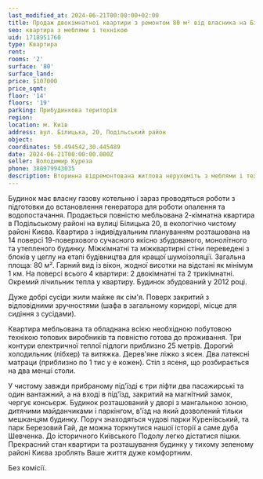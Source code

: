 ```yaml
---
last_modified_at: 2024-06-21T00:00:00+02:00
title: Продаж двокімнатної квартири з ремонтом 80 м² від власника на Білицькій
seo: квартира з меблями і технікою
uid: 1718951760
type: Квартира
rent:
rooms: '2'
surface: '80'
surface_land:
price: $107000
price_sqmt:
floor: '14'
floors: '19'
parking: Прибудинкова територія
region:
location: м. Київ
address: вул. Білицька, 20, Подільський район
object:
coordinates: 50.494542,30.445489
date: 2024-06-21T00:00:00.000Z
seller: Володимир Куреза
phone: 380979943035
description: Вторинна відремонтована житлова нерухоміть з меблями і технікою, житло придатне і готове для проживання
---
```


Будинок має власну газову котельню і зараз проводяться роботи з підготовки до встановлення генератора для роботи опалення та водопостачання.
Продається повністю мебльована 2-кімнатна квартира в Подільському районі на вулиці Білицька 20, в екологічно чистому районі Києва. Квартира з індивідуальним плануванням розташована на 14 поверсі 19-поверхового сучасного якісно збудованого, монолітного та утепленого будинку. Міжкімнатні та міжквартирні стіни переведені з блоків у цеглу на етапі будівництва для кращої шумоізоляції. Загальна площа: 80 м². Гарний вид із вікон, жодної висотки на відстані як мінімум 1 км. На поверсі всього 4 квартири: 2 двокімнатні та 2 трикімнатні. Окремий лічильник тепла у квартиру. Будинок збудований у 2012 році.

Дуже добрі сусіди жили майже як сім'я. Поверх закритий з відповідними зручностями (шафа в загальному коридорі, місце для сидіння з сусідами).

Квартира мебльована та обладнана всією необхідною побутовою технікою топових виробників та повністю готова до проживання. Три контури електричної теплої підлоги приблизно 25 метрів. Дорогий холодильник (лібхер) та витяжка. Дерев'яне ліжко з ясен. Два латексні матраци (приблизно по 1 тис у е кожен). Стіл з ясеня, що розбирається на два менші столи.

У чистому завжди прибраному під'їзді є три ліфти два пасажирські та один вантажний, а на вході в під'їзд, закритий на магнітний замок, чергує консьєрж. Будинок розташований у дворі з мангальною зоною, дитячими майданчиками і паркінгом, в'їзд на який дозволений тільки мешканцям будинку. Поруч знаходяться чудові парки Куренівський, та парк Березовий Гай, де можна торкнутися нашої історії а саме дуба Шевченка. До історичного Київського Подолу легко дістатися пішки. Прекрасний стан квартири та розташування будинку у тихому зеленому районі Києва зроблять Ваше життя дуже комфортним.

Без комісії.
